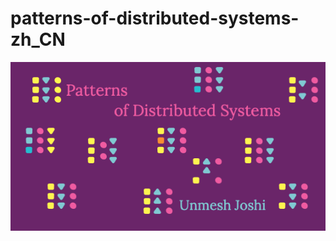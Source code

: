 # patterns-of-distributed-systems-zh_CN






![img](https://github.com/constantine97a/Patterns-of-Distributed-Systems_Zh/blob/main/images/card.png)

